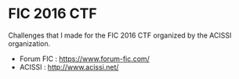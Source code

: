 # FIC 2016 CTF

Challenges that I made for the FIC 2016 CTF organized by the ACISSI
organization.

- Forum FIC : https://www.forum-fic.com/
- ACISSI : http://www.acissi.net/

